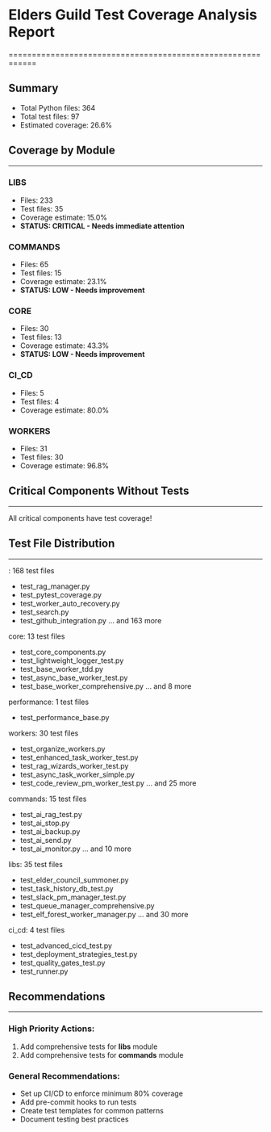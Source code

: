 # Elders Guild Test Coverage Analysis Report
============================================================

## Summary
- Total Python files: 364
- Total test files: 97
- Estimated coverage: 26.6%

## Coverage by Module
------------------------------------------------------------

### LIBS
- Files: 233
- Test files: 35
- Coverage estimate: 15.0%
- **STATUS: CRITICAL - Needs immediate attention**

### COMMANDS
- Files: 65
- Test files: 15
- Coverage estimate: 23.1%
- **STATUS: LOW - Needs improvement**

### CORE
- Files: 30
- Test files: 13
- Coverage estimate: 43.3%
- **STATUS: LOW - Needs improvement**

### CI_CD
- Files: 5
- Test files: 4
- Coverage estimate: 80.0%

### WORKERS
- Files: 31
- Test files: 30
- Coverage estimate: 96.8%

## Critical Components Without Tests
------------------------------------------------------------
All critical components have test coverage!

## Test File Distribution
------------------------------------------------------------

: 168 test files
  - test_rag_manager.py
  - test_pytest_coverage.py
  - test_worker_auto_recovery.py
  - test_search.py
  - test_github_integration.py
  ... and 163 more

core: 13 test files
  - test_core_components.py
  - test_lightweight_logger_test.py
  - test_base_worker_tdd.py
  - test_async_base_worker_test.py
  - test_base_worker_comprehensive.py
  ... and 8 more

performance: 1 test files
  - test_performance_base.py

workers: 30 test files
  - test_organize_workers.py
  - test_enhanced_task_worker_test.py
  - test_rag_wizards_worker_test.py
  - test_async_task_worker_simple.py
  - test_code_review_pm_worker_test.py
  ... and 25 more

commands: 15 test files
  - test_ai_rag_test.py
  - test_ai_stop.py
  - test_ai_backup.py
  - test_ai_send.py
  - test_ai_monitor.py
  ... and 10 more

libs: 35 test files
  - test_elder_council_summoner.py
  - test_task_history_db_test.py
  - test_slack_pm_manager_test.py
  - test_queue_manager_comprehensive.py
  - test_elf_forest_worker_manager.py
  ... and 30 more

ci_cd: 4 test files
  - test_advanced_cicd_test.py
  - test_deployment_strategies_test.py
  - test_quality_gates_test.py
  - test_runner.py

## Recommendations
------------------------------------------------------------

### High Priority Actions:
1. Add comprehensive tests for **libs** module
1. Add comprehensive tests for **commands** module

### General Recommendations:
- Set up CI/CD to enforce minimum 80% coverage
- Add pre-commit hooks to run tests
- Create test templates for common patterns
- Document testing best practices

